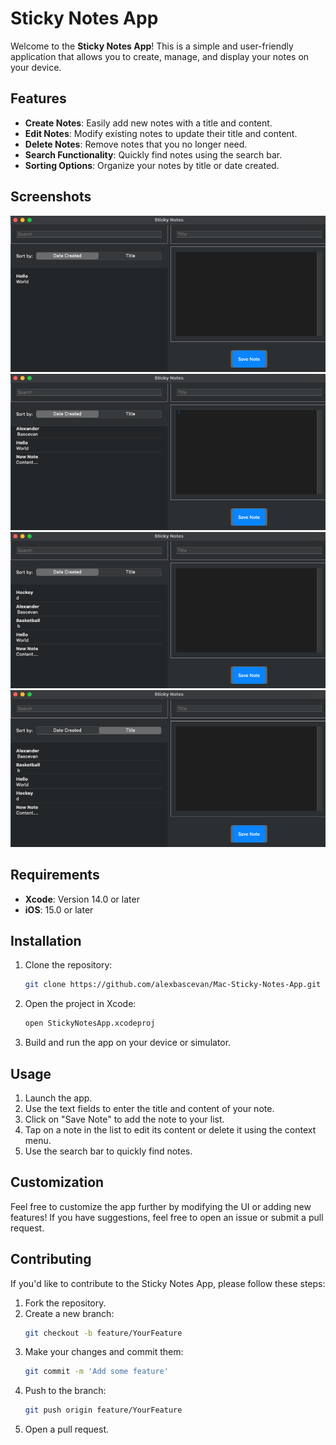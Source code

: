 # Sticky Notes App

Welcome to the **Sticky Notes App**! This is a simple and user-friendly application that allows you to create, manage, and display your notes on your device.

## Features
- **Create Notes**: Easily add new notes with a title and content.
- **Edit Notes**: Modify existing notes to update their title and content.
- **Delete Notes**: Remove notes that you no longer need.
- **Search Functionality**: Quickly find notes using the search bar.
- **Sorting Options**: Organize your notes by title or date created.

## Screenshots
![Screenshot 1](resources/1.png)
![Screenshot 2](resources/2.png)
![Screenshot 3](resources/3.png)
![Screenshot 4](resources/4.png)

## Requirements
- **Xcode**: Version 14.0 or later
- **iOS**: 15.0 or later

## Installation
1. Clone the repository:
   ```bash
   git clone https://github.com/alexbascevan/Mac-Sticky-Notes-App.git
   ```
2. Open the project in Xcode:
   ```bash
   open StickyNotesApp.xcodeproj
   ```
3. Build and run the app on your device or simulator.

## Usage
1. Launch the app.
2. Use the text fields to enter the title and content of your note.
3. Click on "Save Note" to add the note to your list.
4. Tap on a note in the list to edit its content or delete it using the context menu.
5. Use the search bar to quickly find notes.

## Customization
Feel free to customize the app further by modifying the UI or adding new features! If you have suggestions, feel free to open an issue or submit a pull request.

## Contributing
If you'd like to contribute to the Sticky Notes App, please follow these steps:

1. Fork the repository.
2. Create a new branch:
   ```bash
   git checkout -b feature/YourFeature
   ```
3. Make your changes and commit them:
   ```bash
   git commit -m 'Add some feature'
   ```
4. Push to the branch:
   ```bash
   git push origin feature/YourFeature
   ```
5. Open a pull request.
